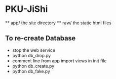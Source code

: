 # PKU-JiShi
** app/  the site directory
** raw/  the static html files


## To re-create Database
* stop the web service
* python db\_drop.py
* comment line from app import views in init file
* python db\_create.py
* python db\_fake.py
